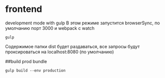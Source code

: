 # frontend

development mode with gulp
В этом режиме запустится browserSync, по умолчанию порт 3000 и webpack с watch

```
gulp
```
Содержимое папки dist будет раздаваться, все запросы будут проксироваться на localhost:8080 (по умолчанию)

##build prod bundle
```
gulp build --env production
```
